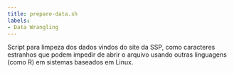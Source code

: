 ```yaml
---
title: prepare-data.sh
labels:
- Data Wrangling
---
```


Script para limpeza dos dados vindos do site da SSP, como caracteres estranhos que podem impedir de abrir 
o arquivo usando outras linguagens (como R) em sistemas baseados em Linux.